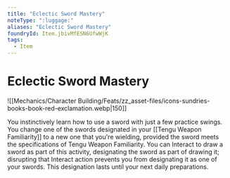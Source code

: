 ```yaml
---
title: "Eclectic Sword Mastery"
noteType: ":luggage:"
aliases: "Eclectic Sword Mastery"
foundryId: Item.jbivMfESN6UfwWjK
tags:
  - Item
---
```


# Eclectic Sword Mastery
![[Mechanics/Character Building/Feats/zz_asset-files/icons-sundries-books-book-red-exclamation.webp|150]]

You instinctively learn how to use a sword with just a few practice swings. You change one of the swords designated in your [[Tengu Weapon Familiarity]] to a new one that you're wielding, provided the sword meets the specifications of Tengu Weapon Familiarity. You can Interact to draw a sword as part of this activity, designating the sword as part of drawing it; disrupting that Interact action prevents you from designating it as one of your swords. This designation lasts until your next daily preparations.
